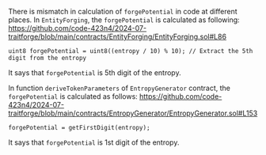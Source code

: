 There is mismatch in calculation of `forgePotential` in code at different places. In `EntityForging`, the `forgePotential` is calculated as following:
https://github.com/code-423n4/2024-07-traitforge/blob/main/contracts/EntityForging/EntityForging.sol#L86
```solidity
uint8 forgePotential = uint8((entropy / 10) % 10); // Extract the 5th digit from the entropy
```
It says that `forgePotential` is 5th digit of the entropy.

In function `deriveTokenParameters` of `EntropyGenerator` contract, the `forgePotential` is calculated as follows:
https://github.com/code-423n4/2024-07-traitforge/blob/main/contracts/EntropyGenerator/EntropyGenerator.sol#L153
```solidity
forgePotential = getFirstDigit(entropy);
```
It says that `forgePotential` is 1st digit of the entropy.
